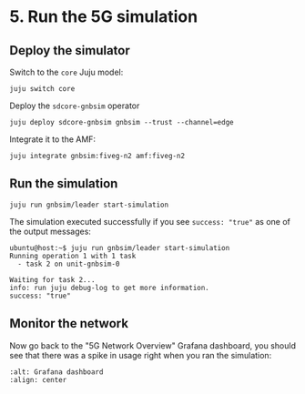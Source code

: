 # 5. Run the 5G simulation

## Deploy the simulator

Switch to the `core` Juju model:

```console
juju switch core
```

Deploy the `sdcore-gnbsim` operator

```console
juju deploy sdcore-gnbsim gnbsim --trust --channel=edge
```

Integrate it to the AMF:

```console
juju integrate gnbsim:fiveg-n2 amf:fiveg-n2
```

## Run the simulation

```console
juju run gnbsim/leader start-simulation
```

The simulation executed successfully if you see `success: "true"` as one of the
output messages:

```console
ubuntu@host:~$ juju run gnbsim/leader start-simulation
Running operation 1 with 1 task
  - task 2 on unit-gnbsim-0

Waiting for task 2...
info: run juju debug-log to get more information.
success: "true"
```

## Monitor the network

Now go back to the "5G Network Overview" Grafana dashboard, you should see that there was a spike 
in usage right when you ran the simulation:

```{image} ../images/grafana_5g_dashboard_sim_after.png
:alt: Grafana dashboard
:align: center
```

